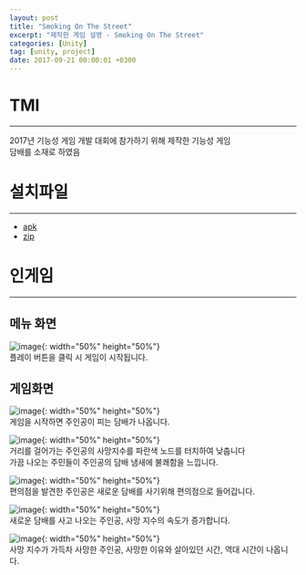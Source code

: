 ```yaml
---
layout: post
title: "Smoking On The Street"
excerpt: "제작한 게임 설명 - Smoking On The Street"
categories: [Unity]
tag: [unity, project]
date: 2017-09-21 00:00:01 +0300
---
```


# TMI
------------
2017년 기능성 게임 개발 대회에 참가하기 위해 제작한 기능성 게임<br>
담배를 소재로 하였음

# 설치파일
------------
+ <a href = "/assets/download/SmokingOnTheStreet.apk"> apk</a><br>
+ <a href = "/assets/download/SmokingOnTheStreet.zip"> zip</a>

# 인게임
-------------
## 메뉴 화면
![image](/assets/img/SmokingOnTheStreet/Menu.jpg){: width="50%" height="50%"}<br>
플레이 버튼을 클릭 시 게임이 시작됩니다.

## 게임화면
![image](/assets/img/SmokingOnTheStreet/Ciga.jpg){: width="50%" height="50%"}<br>
게임을 시작하면 주인공이 피는 담배가 나옵니다.

![image](/assets/img/SmokingOnTheStreet/NPC.jpg){: width="50%" height="50%"}<br>
거리를 걸어가는 주인공의 사망지수를 파란색 노드를 터치하여 낮춥니다<br>
가끔 나오는 주민들이 주인공의 담배 냄새에 불쾌함을 느낍니다.

![image](/assets/img/SmokingOnTheStreet/Store.jpg){: width="50%" height="50%"}<br>
편의점을 발견한 주인공은 새로운 담배를 사기위해 편의점으로 들어갑니다.

![image](/assets/img/SmokingOnTheStreet/StoreCiga.jpg){: width="50%" height="50%"}<br>
새로운 담배를 사고 나오는 주인공, 사망 지수의 속도가 증가합니다.

![image](/assets/img/SmokingOnTheStreet/Result.jpg){: width="50%" height="50%"}<br>
사망 지수가 가득차 사망한 주인공, 사망한 이유와 살아있던 시간, 역대 시간이 나옵니다.